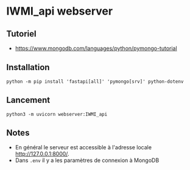 # IWMI_api webserver
## Tutoriel
- https://www.mongodb.com/languages/python/pymongo-tutorial

## Installation
```python -m pip install 'fastapi[all]' 'pymongo[srv]' python-dotenv```

## Lancement
```python3 -m uvicorn webserver:IWMI_api```

## Notes
- En général le serveur est accessible à l'adresse locale http://127.0.0.1:8000/.
- Dans `.env` il y a les paramètres de connexion à MongoDB